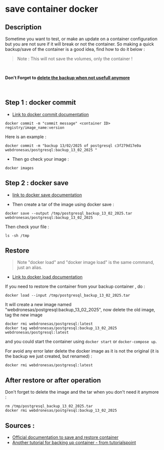 # save container docker

## Description 

Sometime you want to test, or make an update on a container configuration but you are not sure if it will break or not the container. So making a quick backup/save of the container is a good idea, find how to do it below :

>Note : This will not save the volumes, only the container !

<br>

**Don't Forget to [delete the backup when not usefull anymore](#after-restore-or-after-operation)**

<br>

## Step 1 : docker commit 

- [Link to docker commit documentation](https://docs.docker.com/engine/reference/commandline/commit/)

```
docker commit -m "commit message" <container ID> registry/image_name:version 
```

Here is an example :


```
docker commit -m "backup 13/02/2025 of postgresql c3f279d17e0a  webdronesas/postgresql:backup_13_02_2025 "
```

- Then go check your image :

```
docker images
```

## Step 2 : docker save 

- [link to docker save documentation](https://docs.docker.com/engine/reference/commandline/save/)

- Then create a tar of the image using docker save :

```
docker save --output /tmp/postgresql_backup_13_02_2025.tar webdronesas/postgresql:backup_13_02_2025
```

Then check your file :
```
ls -sh /tmp
```


## Restore 

> Note "docker load" and "docker image load" is the same command, just an alias.

- [Link to docker load documentation](https://docs.docker.com/engine/reference/commandline/image_load/)

If you need to restore the container from your backup container , do :
```
docker load --input /tmp/postgresql_backup_13_02_2025.tar
```


It will create a new image named "webdronesas/postgresql:backup_13_02_2025", now delete the old image, tag the new image
```
docker rmi webdronesas/postgresql:latest
docker tag webdronesas/postgresql:backup_13_02_2025 webdronesas/postgresql:latest
```

and you could start the container using `docker start` or `docker-compose up`.

For avoid any error later delete the docker image as it is not the original (it is the backup we just created, but renamed) :
```
docker rmi webdronesas/postgresql:latest
```

## After restore or after operation 

Don't forget to delete the image and the tar when you don't need it anymore :
```
rm /tmp/postgresql_backup_13_02_2025.tar
docker rmi webdronesas/postgresql:backup_13_02_2025
```

## Sources :

- [Official documentation to save and restore container](https://docs.docker.com/desktop/backup-and-restore/)
- [Another tutorial for backing up container - from tutorialspoint](https://www.tutorialspoint.com/how-to-backup-and-restore-a-docker-container)